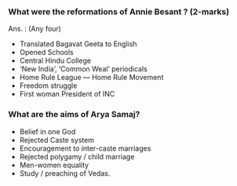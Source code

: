 ### What were the reformations of Annie Besant ? (2-marks)
Ans. : (Any four)
* Translated Bagavat Geeta to English
* Opened Schools
* Central Hindu College
* ‘New India’, ‘Common Weal’ periodicals 
* Home Rule League — Home Rule Movement
* Freedom struggle
* First woman President of INC

### What are the aims of Arya Samaj?
* Belief in one God
* Rejected Caste system
* Encouragement to inter-caste marriages
* Rejected polygamy / child marriage
* Men-women equality
* Study / preaching of Vedas. 
